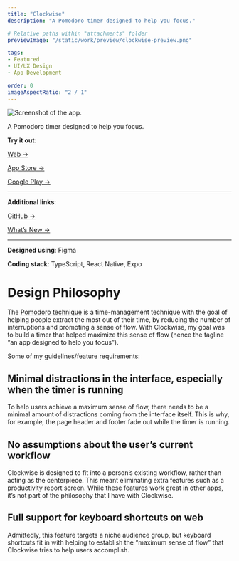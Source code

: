 ```yaml
---
title: "Clockwise"
description: "A Pomodoro timer designed to help you focus."

# Relative paths within "attachments" folder
previewImage: "/static/work/preview/clockwise-preview.png"

tags:
- Featured
- UI/UX Design
- App Development

order: 0
imageAspectRatio: "2 / 1"
---
```


![Screenshot of the app.](/static/work/clockwise/clockwise-0.png)

A Pomodoro timer designed to help you focus.

**Try it out**:

[Web →](https://clockwise.bchen.dev)

[App Store →](https://apps.apple.com/us/app/clockwise-pomodoro-timer/id1610821428)

[Google Play →](https://play.google.com/store/apps/details?id=co.birb.session)

---

**Additional links**:

[GitHub →](https://github.com/brendan-ch/clockwise)

[What’s New →](http://bchen.dev/doc/clockwise-whats-new)

---

**Designed using**: Figma

**Coding stack**: TypeScript, React Native, Expo

# Design Philosophy
The [Pomodoro technique](https://en.wikipedia.org/wiki/Pomodoro_Technique) is a time-management technique with the goal of helping people extract the most out of their time, by reducing the number of interruptions and promoting a sense of flow. With Clockwise, my goal was to build a timer that helped maximize this sense of flow (hence the tagline “an app designed to help you focus”).

Some of my guidelines/feature requirements:

## **Minimal distractions in the interface, especially when the timer is running**

To help users achieve a maximum sense of flow, there needs to be a minimal amount of distractions coming from the interface itself. This is why, for example, the page header and footer fade out while the timer is running.

## **No assumptions about the user’s current workflow**

Clockwise is designed to fit into a person’s existing workflow, rather than acting as the centerpiece. This meant eliminating extra features such as a productivity report screen. While these features work great in other apps, it’s not part of the philosophy that I have with Clockwise.

## **Full support for keyboard shortcuts on web**

Admittedly, this feature targets a niche audience group, but keyboard shortcuts fit in with helping to establish the “maximum sense of flow” that Clockwise tries to help users accomplish.